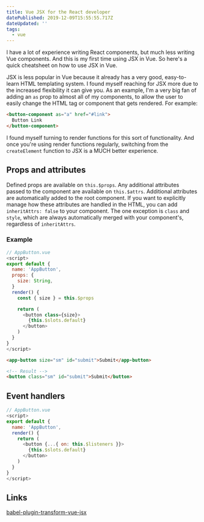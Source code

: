 ```yaml
---
title: Vue JSX for the React developer
datePublished: 2019-12-09T15:55:55.717Z
dateUpdated: ''
tags:
  - vue
---
```

I have a lot of experience writing React components, but much less writing Vue components. And this is my first time using JSX in Vue. So here's a quick cheatsheet on how to use JSX in Vue.

JSX is less popular in Vue because it already has a very good, easy-to-learn HTML templating system. I found myself reaching for JSX more due to the increased flexibility it can give you. As an example, I'm a very big fan of adding an `as` prop to almost all of my components, to allow the user to easily change the HTML tag or component that gets rendered. For example:

```html
<button-component as="a" href="#link">
  Button Link
</button-component>
```

I found myself turning to render functions for this sort of functionality. And once you're using render functions regularly, switching from the `createElement` function to JSX is a MUCH better experience.

## Props and attributes

Defined props are available on `this.$props`. Any additional attributes passed to the component are available on `this.$attrs`. Additional attributes are automatically added to the root component. If you want to explicitly manage how these attributes are handled in the HTML, you can add `inheritAttrs: false` to your component. The one exception is `class` and `style`, which are always automatically merged with your component's, regardless of `inheritAttrs`.

### Example

```js
// AppButton.vue
<script>
export default {
  name: 'AppButton',
  props: {
    size: String,
  }
  render() {
    const { size } = this.$props

    return (
      <button class={size}>
        {this.$slots.default}
      </button>
    )
  }
}
</script>
```

```html
<app-button size="sm" id="submit">Submit</app-button>

<!-- Result -->
<button class="sm" id="submit">Submit</button>
```

## Event handlers


```js
// AppButton.vue
<script>
export default {
  name: 'AppButton',
  render() {
    return (
      <button {...{ on: this.$listeners }}>
        {this.$slots.default}
      </button>
    )
  }
}
</script>
```

## Links

[babel-plugin-transform-vue-jsx](https://github.com/vuejs/babel-plugin-transform-vue-jsx)

